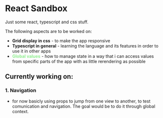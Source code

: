 # React Sandbox
Just some react, typescript and css stuff.
 

The following aspects are to be worked on:
* **Grid display in css** - to make the app responsive
* **Typescript in general** - learning the language and its features in order to use it in other apps
* <span style='color:lightgreen'>**Global values**</span> - how to manage state in a way that i can access values from specific parts of the app with as little rerendering as possible


## Currently working on:
### 1. Navigation
* for now basicly using props to jump from one view to another, to test comunication and navigation. The goal would be to do it through global context.
